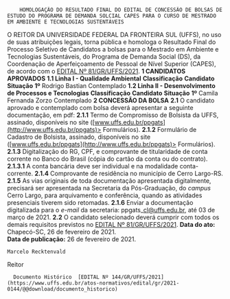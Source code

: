         HOMOLOGAÇÃO DO RESULTADO FINAL DO EDITAL DE CONCESSÃO DE BOLSAS DE ESTUDO DO PROGRAMA DE DEMANDA SOLCIAL CAPES PARA O CURSO DE MESTRADO EM AMBIENTE E TECNOLOGIAS SUSTENTÁVEIS  

 O REITOR DA UNIVERSIDADE FEDERAL DA FRONTEIRA SUL (UFFS), no uso de suas atribuições legais, torna pública e homologa o Resultado Final do Processo Seletivo de Candidatos a bolsas para o Mestrado em Ambiente e Tecnologias Sustentáveis, do Programa de Demanda Social (DS), da Coordenação de Aperfeiçoamento de Pessoal de Nível Superior (CAPES), de acordo com o [EDITAL Nº 81/GR/UFFS/2021](https://www.uffs.edu.br/atos-normativos/edital/gr/2021-0081).  **1 CANDIDATOS APROVADOS** **1.1 Linha I - Qualidade Ambiental**     **Classificação**   **Candidato**    **Situação**     **1º**    Rodrigo Bastian   Contemplado     **1.2 Linha II - Desenvolvimento de Processos e Tecnologias**     **Classificação**   **Candidato**    **Situação**     **1º**    Camila Fernanda Zorzo   Contemplado      **2 CONCESSÃO DA BOLSA** **2.1**  O candidato aprovado e contemplado com bolsa deverá apresentar a seguinte documentação, em pdf: **2.1.1**  Termo de Compromisso de Bolsista da UFFS, assinado, disponíveis no site ([www.uffs.edu.br/ppgats](http://www.uffs.edu.br/ppgats)> Formulários). **2.1.2**  Formulário de Cadastro de Bolsista, assinado, disponíveis no site ([www.uffs.edu.br/ppgats](http://www.uffs.edu.br/ppgats)> Formulários). **2.1.3**  Digitalização do RG, CPF, e comprovante de titularidade de conta corrente no Banco do Brasil (cópia do cartão da conta ou do contrato). **2.1.3.1**  A conta bancária deve ser individual e na modalidade conta-corrente. **2.1.4**  Comprovante de residência no município de Cerro Largo-RS. **2.1.5**  As vias originais de toda documentação apresentada digitalmente, precisará ser apresentada na Secretaria da Pós-Graduação, do *campus*  Cerro Largo, para arquivamento e conferência, quando as atividades presenciais tiverem sido retomadas. **2.1.6**  Enviar a documentação digitalizada para o *e-mail*  da secretaria: ppgats\_cl@uffs.edu.br, até 03 de março de 2021. **2.2**  O candidato selecionado deverá cumprir com todos os demais requisitos previstos no [EDITAL Nº 81/GR/UFFS/2021](https://www.uffs.edu.br/atos-normativos/edital/gr/2021-0081).      **Data do ato:** Chapecó-SC, 26 de fevereiro de 2021.   
 **Data de publicação:**  26 de fevereiro de 2021. 

    Marcelo Recktenvald   
 Reitor 

      Documento Histórico  [EDITAL Nº 144/GR/UFFS/2021](https://www.uffs.edu.br/atos-normativos/edital/gr/2021-0144/@@download/documento_historico)     
      